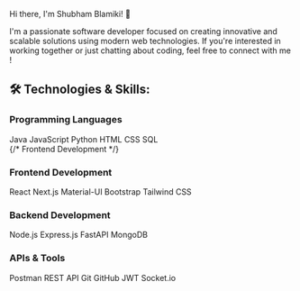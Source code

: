 Hi there, I'm Shubham Blamiki! 👋

I'm a passionate software developer focused on creating innovative and scalable solutions using modern web technologies. If you're interested in working together or just chatting about coding, feel free to connect with me !


 <h2 className="text-2xl font-bold flex items-center mb-6">
    <span className="mr-2">🛠️</span> Technologies &amp; Skills:
  </h2>
  <div className="mb-6">
    <h3 className="text-lg font-semibold mb-2">Programming Languages</h3>
    <div className="flex flex-wrap gap-2">
      <span className="bg-blue-600 text-white px-3 py-1 rounded-md">Java</span>
      <span className="bg-yellow-400 text-black px-3 py-1 rounded-md">
        JavaScript
      </span>
      <span className="bg-blue-500 text-white px-3 py-1 rounded-md">
        Python
      </span>
      <span className="bg-orange-500 text-white px-3 py-1 rounded-md">
        HTML
      </span>
      <span className="bg-blue-400 text-white px-3 py-1 rounded-md">CSS</span>
      <span className="bg-gray-600 text-white px-3 py-1 rounded-md">SQL</span>
    </div>
  </div>
  {/* Frontend Development */}
  <div className="mb-6">
    <h3 className="text-lg font-semibold mb-2">Frontend Development</h3>
    <div className="flex flex-wrap gap-2">
      <span className="bg-sky-400 text-white px-3 py-1 rounded-md">React</span>
      <span className="bg-black text-white px-3 py-1 rounded-md">Next.js</span>
      <span className="bg-blue-600 text-white px-3 py-1 rounded-md">
        Material-UI
      </span>
      <span className="bg-purple-600 text-white px-3 py-1 rounded-md">
        Bootstrap
      </span>
      <span className="bg-teal-400 text-white px-3 py-1 rounded-md">
        Tailwind CSS
      </span>
    </div>
  </div>
  <div className="mb-6">
    <h3 className="text-lg font-semibold mb-2">Backend Development</h3>
    <div className="flex flex-wrap gap-2">
      <span className="bg-green-600 text-white px-3 py-1 rounded-md">
        Node.js
      </span>
      <span className="bg-black text-white px-3 py-1 rounded-md">
        Express.js
      </span>
      <span className="bg-blue-500 text-white px-3 py-1 rounded-md">
        FastAPI
      </span>
      <span className="bg-green-700 text-white px-3 py-1 rounded-md">
        MongoDB
      </span>
    </div>
  </div>
  <div className="mb-6">
    <h3 className="text-lg font-semibold mb-2">APIs &amp; Tools</h3>
    <div className="flex flex-wrap gap-2">
      <span className="bg-orange-500 text-white px-3 py-1 rounded-md">
        Postman
      </span>
      <span className="bg-red-500 text-white px-3 py-1 rounded-md">
        REST API
      </span>
      <span className="bg-red-600 text-white px-3 py-1 rounded-md">Git</span>
      <span className="bg-black text-white px-3 py-1 rounded-md">GitHub</span>
      <span className="bg-gray-800 text-white px-3 py-1 rounded-md">JWT</span>
      <span className="bg-black text-white px-3 py-1 rounded-md">
        Socket.io
      </span>
    </div>
  </div>
 

  
 


